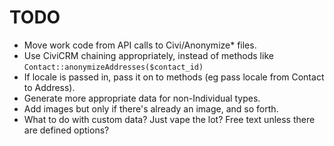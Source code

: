 # TODO

* Move work code from API calls to Civi/Anonymize* files.
* Use CiviCRM chaining appropriately, instead of methods like `Contact::anonymizeAddresses($contact_id)`
* If locale is passed in, pass it on to methods (eg pass locale from Contact to Address).
* Generate more appropriate data for non-Individual types.
* Add images but only if there's already an image, and so forth.
* What to do with custom data? Just vape the lot? Free text unless there are defined options?
